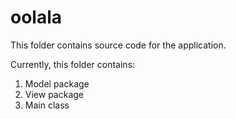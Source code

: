 # oolala

This folder contains source code for the application.

Currently, this folder contains:

1. Model package
2. View package
3. Main class